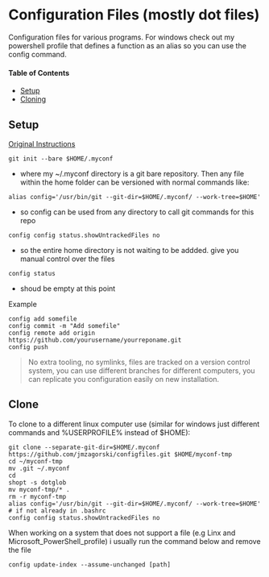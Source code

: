 # Configuration Files (mostly dot files)
Configuration files for various programs. For windows check out my powershell profile that defines a function as an alias so you can use the config command.

#### Table of Contents
* [Setup](#setup)
* [Cloning](#clone)

## Setup
[Original Instructions](https://news.ycombinator.com/item?id=11070797)

`git init --bare $HOME/.myconf`
- where my ~/.myconf directory is a git bare repository. Then any file within the home folder can be versioned with normal commands like:

`alias config='/usr/bin/git --git-dir=$HOME/.myconf/ --work-tree=$HOME'`
- so config can be used from any directory to call git commands for this repo

`config config status.showUntrackedFiles no`
- so the entire home directory is not waiting to be addded. give you manual control over the files

`config status`
- shoud be empty at this point

Example
```
config add somefile
config commit -m "Add somefile"
config remote add origin https://github.com/yourusername/yourreponame.git
config push
```
> No extra tooling, no symlinks, files are tracked on a version control system, you can use different branches for different computers, you can replicate you configuration easily on new installation.

## Clone
To clone to a different linux computer use (similar for windows just different commands and %USERPROFILE% instead of $HOME):

```
git clone --separate-git-dir=$HOME/.myconf https://github.com/jmzagorski/configfiles.git $HOME/myconf-tmp
cd ~/myconf-tmp
mv .git ~/.myconf
cd
shopt -s dotglob
mv myconf-tmp/* .
rm -r myconf-tmp
alias config='/usr/bin/git --git-dir=$HOME/.myconf/ --work-tree=$HOME' # if not already in .bashrc
config config status.showUntrackedFiles no
```

When working on a system that does not support a file (e.g Linx and Microsoft_PowerShell_profile) i usually run the command below and remove the file

`config update-index --assume-unchanged [path]`

